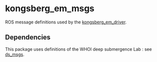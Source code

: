 # kongsberg_em_msgs

ROS message definitions used by the [kongsberg_em_driver](https://github.com/Axel13fr/kongsberg_em_driver).

## Dependencies

This package uses definitions of the WHOI deep submergence Lab : see [ds_msgs](https://bitbucket.org/whoidsl/ds_msgs/src/master/).